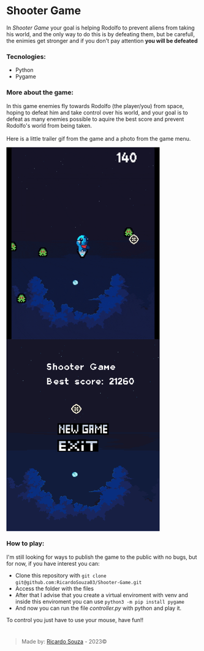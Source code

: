 # Shooter Game

In *Shooter Game* your goal is helping Rodolfo to prevent aliens from taking his world, and the only way to do this is by defeating them, but be carefull, the enimies get stronger and if you don't pay attention **you will be defeated**

### Tecnologies:

- Python
- Pygame

### More about the game:

In this game enemies fly towards Rodolfo (the player/you) from space, hoping to defeat him and take control over his world, and your goal is to defeat as many enemies possible to aquire the best score and prevent Rodolfo's world from being taken. <br />
<br />
Here is a little trailer gif from the game and a photo from the game menu.

<span>
  <img align="top" src='assets/Shooter Game Trailer GIF.gif' width=400 />
</span>
<span>
  <img align="top" src='assets/Shooter Game Menu.png' width=400 height=500 />
</span>

### How to play:

I'm still looking for ways to publish the game to the public with no bugs, but for now, if you have interest you can:

* Clone this repository with ```git clone git@github.com:RicardoSouza03/Shooter-Game.git```
* Access the folder with the files
* After that I advise that you create a virtual enviroment with venv and inside this enviroment you can use ```python3 -m pip install pygame```
* And now you can run the file *controller.py* with python and play it.

To control you just have to use your mouse, have fun!!

#
> Made by: [Ricardo Souza](https://github.com/RicardoSouza03) - 2023©
